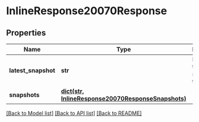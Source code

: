 # InlineResponse20070Response

## Properties
Name | Type | Description | Notes
------------ | ------------- | ------------- | -------------
**latest_snapshot** | **str** | Name of the latest snapshot taken | [optional] 
**snapshots** | [**dict(str, InlineResponse20070ResponseSnapshots)**](InlineResponse20070ResponseSnapshots.md) |  | [optional] 

[[Back to Model list]](../README.md#documentation-for-models) [[Back to API list]](../README.md#documentation-for-api-endpoints) [[Back to README]](../README.md)


